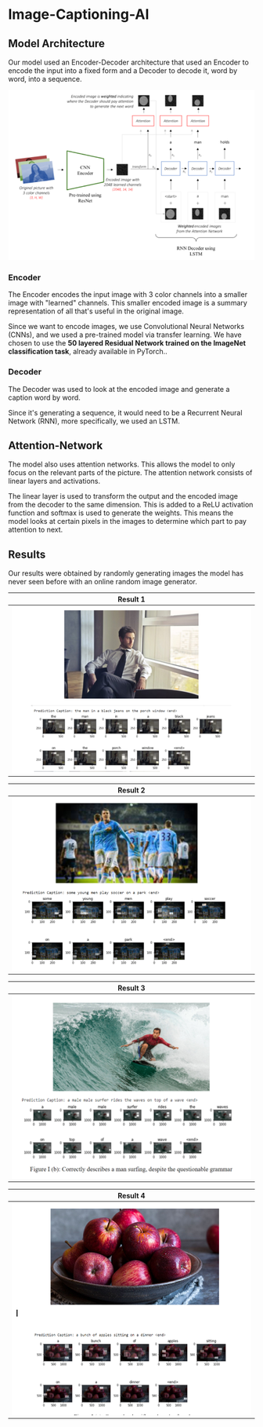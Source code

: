 # Image-Captioning-AI



## Model Architecture

Our model used an Encoder-Decoder architecture that used an Encoder to encode the input into a fixed form and a Decoder to decode it, word by word, into a sequence.

![Model Architecture](./images/ModelArchitecture.png)

### Encoder

The Encoder encodes the input image with 3 color channels into a smaller image with "learned" channels. This smaller encoded image is a summary representation of all that's useful in the original image.

Since we want to encode images, we use Convolutional Neural Networks (CNNs), and we used a pre-trained model via transfer learning. We have chosen to use the **50 layered Residual Network trained on the ImageNet classification task**, already available in PyTorch..

### Decoder

The Decoder was used to look at the encoded image and generate a caption word by word.

Since it's generating a sequence, it would need to be a Recurrent Neural Network (RNN), more specifically, we used an LSTM.

## Attention-Network

The model also uses attention networks. This allows the model to only focus on the relevant parts of the picture. The attention network consists of linear layers and activations. 

The linear layer is used to transform the output and the encoded image from the decoder to the same dimension. This is added to a ReLU activation function and softmax is used to generate the weights. This means the model looks at certain pixels in the images to determine which part to pay attention to next.


## Results

Our results were obtained by randomly generating images the model has never seen before with an online random image generator. 

| Result 1  |
| ------------- | 
| ![Model Architecture](./images/result1.png) |  

| Result 2  |
| ------------- | 
| ![Model Architecture](./images/result2.png) |


| Result 3  |
| ------------- | 
| ![Model Architecture](./images/result3.png)  |

| Result 4  |
| ------------- | 
| ![Model Architecture](./images/result4.png) |

